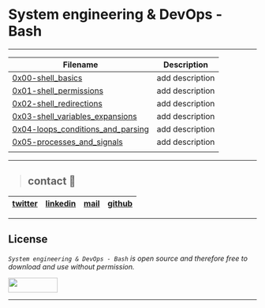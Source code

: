 # System engineering & DevOps - Bash
---
| **Filename** | **Description** |
|---|---|
| [0x00-shell_basics](https://github.com/ricardo1470/holberton-system_engineering-devops/tree/master/0x00-shell_basics) | add description  |
| [0x01-shell_permissions](https://github.com/ricardo1470/holberton-system_engineering-devops/tree/master/0x01-shell_permissions) | add description  |
| [0x02-shell_redirections](https://github.com/ricardo1470/holberton-system_engineering-devops/tree/master/0x02-shell_redirections) | add description  |
| [0x03-shell_variables_expansions](https://github.com/ricardo1470/holberton-system_engineering-devops/tree/master/0x03-shell_variables_expansions) | add description  |
| [0x04-loops_conditions_and_parsing](https://github.com/ricardo1470/holberton-system_engineering-devops/tree/master/0x04-loops_conditions_and_parsing) | add description  |
| [0x05-processes_and_signals](https://github.com/ricardo1470/holberton-system_engineering-devops/tree/master/0x05-processes_and_signals) | add description  |
|   |   |

---
> ## contact 💬

| [twitter](https://twitter.com/RICARDO1470) | [linkedin](https://www.linkedin.com/in/ricardo-alfonso-camayo/) | [mail](1466@holbertonschool.com) | [github](https://github.com/ricardo1470/README/blob/master/README.md) |
|---|---|---|---|

---

## License
*`System engineering & DevOps - Bash` is open source and therefore free to download and use without permission.*

<a href="url"><img src="https://www.holbertonschool.com/holberton-logo.png" align="middle" width="100" height="30"></a>

---
